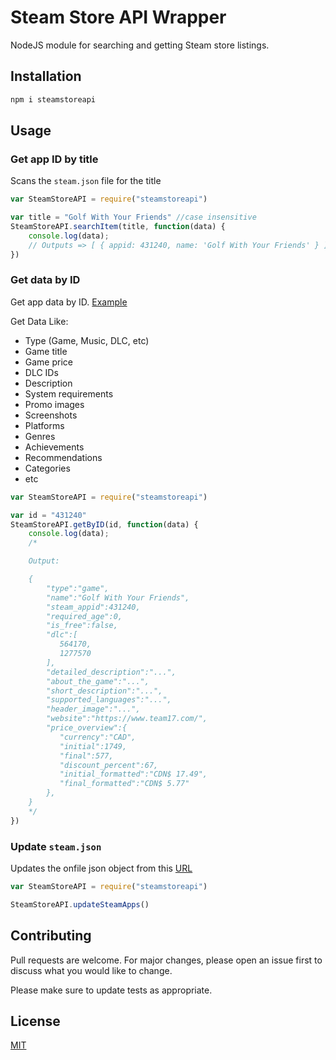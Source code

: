 # Steam Store API Wrapper

NodeJS module for searching and getting Steam store listings.

## Installation


```bash
npm i steamstoreapi
```

## Usage

### Get app ID by title
Scans the ``steam.json`` file for the title
```javascript
var SteamStoreAPI = require("steamstoreapi")

var title = "Golf With Your Friends" //case insensitive
SteamStoreAPI.searchItem(title, function(data) {
    console.log(data);
    // Outputs => [ { appid: 431240, name: 'Golf With Your Friends' } ]
})
```

### Get data by ID
Get app data by ID. [Example](https://store.steampowered.com/api/appdetails?appids=431240)

Get Data Like:
- Type (Game, Music, DLC, etc)
- Game title
- Game price
- DLC IDs
- Description
- System requirements
- Promo images
- Screenshots
- Platforms
- Genres
- Achievements
- Recommendations
- Categories
- etc

```javascript
var SteamStoreAPI = require("steamstoreapi")

var id = "431240"
SteamStoreAPI.getByID(id, function(data) {
    console.log(data);
    /*

    Output:

    {
        "type":"game",
        "name":"Golf With Your Friends",
        "steam_appid":431240,
        "required_age":0,
        "is_free":false,
        "dlc":[
           564170,
           1277570
        ],
        "detailed_description":"...",
        "about_the_game":"...",
        "short_description":"...",
        "supported_languages":"...",
        "header_image":"...",
        "website":"https://www.team17.com/",
        "price_overview":{
           "currency":"CAD",
           "initial":1749,
           "final":577,
           "discount_percent":67,
           "initial_formatted":"CDN$ 17.49",
           "final_formatted":"CDN$ 5.77"
        },
    }
    */
})
```

### Update ``steam.json``
Updates the onfile json object from this [URL](https://api.steampowered.com/ISteamApps/GetAppList/v0002/?format=json)
```javascript
var SteamStoreAPI = require("steamstoreapi")

SteamStoreAPI.updateSteamApps()
```

## Contributing
Pull requests are welcome. For major changes, please open an issue first to discuss what you would like to change.

Please make sure to update tests as appropriate.

## License
[MIT](https://choosealicense.com/licenses/mit/)